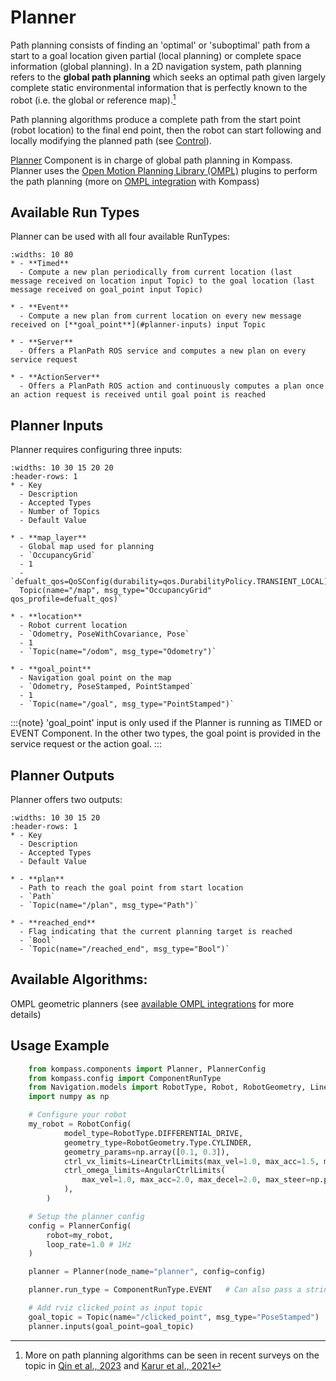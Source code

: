 # Planner

Path planning consists of finding an 'optimal' or 'suboptimal' path from a start to a goal location given partial (local planning) or complete space information (global planning).
In a 2D navigation system, path planning refers to the **global path planning** which seeks an optimal path given largely complete static environmental information that is perfectly known to the robot (i.e. the global or reference map).[^1]

[^1]: More on path planning algorithms can be seen in recent surveys on the topic in [Qin et al., 2023](https://www.mdpi.com/2504-446X/7/3/211) and [Karur et al., 2021](https://www.mdpi.com/2624-8921/3/3/27)

Path planning algorithms produce a complete path from the start point (robot location) to the final end point, then the robot can start following and locally modifying the planned path (see [Control](control.md)).


[Planner](../apidocs/Kompass/Kompass.components.planner.md) Component is in charge of global path planning in Kompass. Planner uses the [Open Motion Planning Library (OMPL)](https://ompl.kavrakilab.org/) plugins to perform the path planning (more on [OMPL integration](../integrations/ompl.md) with Kompass)


## Available Run Types
Planner can be used with all four available RunTypes:

```{list-table}
:widths: 10 80
* - **Timed**
  - Compute a new plan periodically from current location (last message received on location input Topic) to the goal location (last message received on goal_point input Topic)

* - **Event**
  - Compute a new plan from current location on every new message received on [**goal_point**](#planner-inputs) input Topic

* - **Server**
  - Offers a PlanPath ROS service and computes a new plan on every service request

* - **ActionServer**
  - Offers a PlanPath ROS action and continuously computes a plan once an action request is received until goal point is reached
```

## Planner Inputs
Planner requires configuring three inputs:

```{list-table}
:widths: 10 30 15 20 20
:header-rows: 1
* - Key
  - Description
  - Accepted Types
  - Number of Topics
  - Default Value

* - **map_layer**
  - Global map used for planning
  - `OccupancyGrid`
  - 1
  - `defualt_qos=QoSConfig(durability=qos.DurabilityPolicy.TRANSIENT_LOCAL)
  Topic(name="/map", msg_type="OccupancyGrid" qos_profile=defualt_qos)`

* - **location**
  - Robot current location
  - `Odometry, PoseWithCovariance, Pose`
  - 1
  - `Topic(name="/odom", msg_type="Odometry")`

* - **goal_point**
  - Navigation goal point on the map
  - `Odometry, PoseStamped, PointStamped`
  - 1
  - `Topic(name="/goal", msg_type="PointStamped")`
```

:::{note} 'goal_point' input is only used if the Planner is running as TIMED or EVENT Component. In the other two types, the goal point is provided in the service request or the action goal.
:::


## Planner Outputs
Planner offers two outputs:

```{list-table}
:widths: 10 30 15 20
:header-rows: 1
* - Key
  - Description
  - Accepted Types
  - Default Value

* - **plan**
  - Path to reach the goal point from start location
  - `Path`
  - `Topic(name="/plan", msg_type="Path")`

* - **reached_end**
  - Flag indicating that the current planning target is reached
  - `Bool`
  - `Topic(name="/reached_end", msg_type="Bool")`
```

## Available Algorithms:

OMPL geometric planners (see [available OMPL integrations](../integrations/ompl.md/#available-algorithms-from-ompl) for more details)

## Usage Example
```python
    from kompass.components import Planner, PlannerConfig
    from kompass.config import ComponentRunType
    from Navigation.models import RobotType, Robot, RobotGeometry, LinearCtrlLimits, AngularCtrlLimits
    import numpy as np

    # Configure your robot
    my_robot = RobotConfig(
            model_type=RobotType.DIFFERENTIAL_DRIVE,
            geometry_type=RobotGeometry.Type.CYLINDER,
            geometry_params=np.array([0.1, 0.3]),
            ctrl_vx_limits=LinearCtrlLimits(max_vel=1.0, max_acc=1.5, max_decel=2.5),
            ctrl_omega_limits=AngularCtrlLimits(
                max_vel=1.0, max_acc=2.0, max_decel=2.0, max_steer=np.pi / 3
            ),
        )

    # Setup the planner config
    config = PlannerConfig(
        robot=my_robot,
        loop_rate=1.0 # 1Hz
    )

    planner = Planner(node_name="planner", config=config)

    planner.run_type = ComponentRunType.EVENT   # Can also pass a string "Event"

    # Add rviz clicked_point as input topic
    goal_topic = Topic(name="/clicked_point", msg_type="PoseStamped")
    planner.inputs(goal_point=goal_topic)
```

